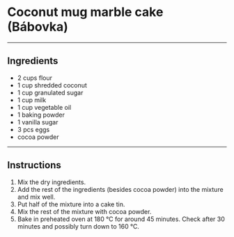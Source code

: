# Coconut mug marble cake (Bábovka)

---

## Ingredients
- 2 cups flour
- 1 cup shredded coconut
- 1 cup granulated sugar
- 1 cup milk
- 1 cup vegetable oil
- 1 baking powder
- 1 vanilla sugar
- 3 pcs eggs
- cocoa powder

---

## Instructions
1. Mix the dry ingredients.
2. Add the rest of the ingredients (besides cocoa powder) into the mixture and mix well.
3. Put half of the mixture into a cake tin.
4. Mix the rest of the mixture with cocoa powder.
5. Bake in preheated oven at 180 °C for around 45 minutes. Check after 30 minutes and possibly turn down to 160 °C.
